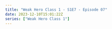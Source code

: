 ```yaml
---
title: "Weak Hero Class 1 - S1E7 - Episode 07"
date: 2023-12-10T15:01:22Z
series: ["Weak Hero Class 1"]
---
```



<mux-player stream-type="on-demand"
  src="https://kp3d-my.sharepoint.com/personal/ryoo_kp3d_onmicrosoft_com/_layouts/15/download.aspx?share=EVxRU4_vRU9PkVkt-BCkN6kB3kc1ZwGEWG0_nMJUOU4zAA" prefer-playback="mse" controls>
  </mux-player>
  
  
  <script src="https://cdn.jsdelivr.net/npm/@mux/mux-player"></script>
  
 <script type="application/ld+json">
 {
  "@context": "https://schema.org/",
  "@type": "VideoObject",
  "name": "Weak Hero Class 1 - S1E7 - Episode 07",
  "contentUrl": "https://stream.mux.com/Vu02YRM6xGhknf5RVk84lx8bViOs4pMiN7wxizFF55gc.m3u8",
  "thumbnailUrl": "https://www.themoviedb.org/t/p/original/aGuBIB79vDDQKcsQUIF5fa5P07b.jpg?width=314&fit_mode=preserve&time=25",
  "uploadDate": "2023-12-10T15:01:22Z",
}

</script>